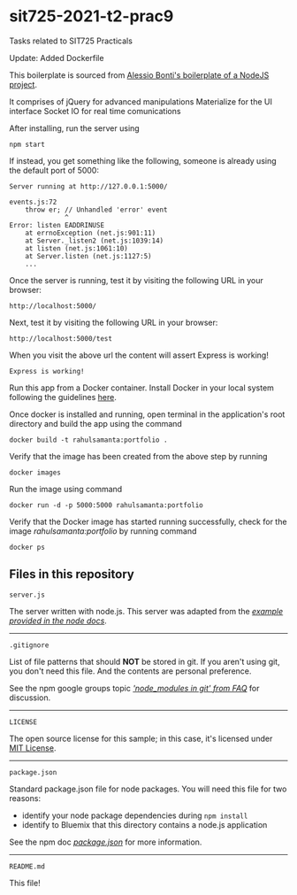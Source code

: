 # sit725-2021-t2-prac9
Tasks related to SIT725 Practicals

Update: Added Dockerfile

This boilerplate is sourced from [Alessio Bonti's boilerplate of a NodeJS project](https://github.com/alexbonti/deakin-crowds).

It comprises of jQuery for advanced manipulations
Materialize for the UI interface
Socket IO for real time comunications

After installing, run the server using

    npm start

If instead, you get something like the following, someone is already
using the default port of 5000:

    Server running at http://127.0.0.1:5000/

    events.js:72
        throw er; // Unhandled 'error' event
                  ^
    Error: listen EADDRINUSE
        at errnoException (net.js:901:11)
        at Server._listen2 (net.js:1039:14)
        at listen (net.js:1061:10)
        at Server.listen (net.js:1127:5)
        ...

Once the server is running, test it by visiting the following URL in your
browser:

    http://localhost:5000/

Next, test it by visiting the following URL in your
browser:

    http://localhost:5000/test

When you visit the above url the content will assert Express is working!

    Express is working!

Run this app from a Docker container. Install Docker in your local system following the guidelines [here](https://docs.docker.com/get-started/).

Once docker is installed and running, open terminal in the application's root directory
and build the app using the command

    docker build -t rahulsamanta:portfolio .

Verify that the image has been created from the above step by running
    
    docker images

Run the image using command

    docker run -d -p 5000:5000 rahulsamanta:portfolio

Verify that the Docker image has started running successfully, check for the image *rahulsamanta:portfolio*
by running command

    docker ps


Files in this repository
--------------------------------------------------------------------------------

`server.js`

The server written with node.js.  This server was adapted from the
*[example provided in the node docs](http://nodejs.org/api/synopsis.html)*.

---

`.gitignore`

List of file patterns that should **NOT** be stored in git.  If you aren't using
git, you don't need this file.  And the contents are personal preference.

See the npm google groups topic
*['node_modules in git' from FAQ](https://groups.google.com/forum/#!topic/npm-/8SRXhD6uMmk)*
for discussion.

---

`LICENSE`

The open source license for this sample; in this case, it's licensed under
[MIT License](https://opensource.org/licenses/MIT).

---

`package.json`

Standard package.json file for node packages.  You will need this file for two
reasons:

* identify your node package dependencies during `npm install`
* identify to Bluemix that this directory contains a node.js application

See the npm doc
*[package.json](https://npmjs.org/doc/json.html)*
for more information.

---

`README.md`

This file!
